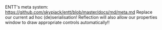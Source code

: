 ENTT's meta system: https://github.com/skypjack/entt/blob/master/docs/md/meta.md
Replace our current ad hoc (de)serialisation!
Reflection will also allow our properties window to draw appropriate controls automatically!!